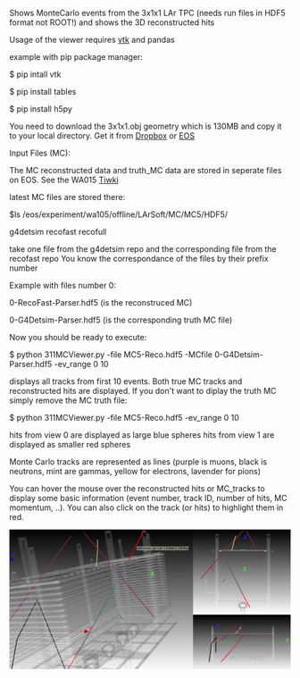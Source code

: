 Shows MonteCarlo events from the 3x1x1 LAr TPC (needs run files in HDF5 format not ROOT!) and shows the 3D reconstructed hits

Usage of the viewer
requires [vtk](https://www.vtk.org) and pandas

example with pip package manager:

$ pip intall vtk

$ pip install tables

$ pip install h5py

You need to download the 3x1x1.obj geometry which is 130MB and copy it to your local directory. Get it from [Dropbox](https://www.dropbox.com/s/lvsrrz614z7fotb/3x1x1-full.vtk?dl=0) or [EOS]()

Input Files (MC):

The MC reconstructed data and truth_MC data are stored in seperate files on EOS.
See the WA015 [Tiwki](https://twiki.cern.ch/twiki/bin/view/Sandbox/RecoData3x1x1)

latest MC files are stored there:

$ls /eos/experiment/wa105/offline/LArSoft/MC/MC5/HDF5/

g4detsim  recofast  recofull

take one file from the g4detsim repo and the corresponding file from the recofast repo
You know the correspondance of the files by their prefix number 

Example with files number 0:

0-RecoFast-Parser.hdf5 (is the reconstruced MC)

0-G4Detsim-Parser.hdf5 (is the corresponding truth MC file)

Now you should be ready to execute:

$ python 311MCViewer.py -file MC5-Reco.hdf5 -MCfile 0-G4Detsim-Parser.hdf5 -ev_range 0 10

displays all tracks from first 10 events. Both true MC tracks and reconstructed hits are displayed.
If you don't want to diplay the truth MC simply remove the MC truth file:

$ python 311MCViewer.py -file MC5-Reco.hdf5 -ev_range 0 10

hits from view 0 are displayed as large blue spheres
hits from view 1 are displayed as smaller red spheres

Monte Carlo tracks are represented as lines (purple is muons, black is neutrons, mint are gammas, yellow for electrons, lavender for pions)

You can hover the mouse over the reconstructed hits or MC_tracks to display some basic information (event number, track ID, number of hits, MC momentum, ..). You can also click on the track (or hits) to highlight them in red.

![alt text](MCViewer.png)
